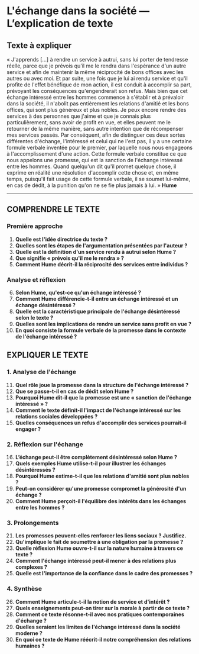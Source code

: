 # L'échange dans la société — L’explication de texte

## Texte à expliquer
« J'apprends […] à rendre un service à autrui, sans lui porter de tendresse réelle, parce que je prévois qu'il me le rendra dans l'espérance d'un autre service et afin de maintenir la même réciprocité de bons offices avec les autres ou avec moi. Et par suite, une fois que je lui ai rendu service et qu'il profite de l'effet bénéfique de mon action, il est conduit à accomplir sa part, prévoyant les conséquences qu'engendrerait son refus. Mais bien que cet échange intéressé entre les hommes commence à s'établir et à prévaloir dans la société, il n'abolit pas entièrement les relations d'amitié et les bons offices, qui sont plus généreux et plus nobles. Je peux encore rendre des services à des personnes que j'aime et que je connais plus particulièrement, sans avoir de profit en vue, et elles peuvent me le retourner de la même manière, sans autre intention que de récompenser mes services passés. Par conséquent, afin de distinguer ces deux sortes différentes d'échange, l'intéressé et celui qui ne l'est pas, il y a une certaine formule verbale inventée pour le premier, par laquelle nous nous engageons à l'accomplissement d'une action. Cette formule verbale constitue ce que nous appelons une promesse, qui est la sanction de l'échange intéressé entre les hommes. Quand quelqu'un dit qu'il promet quelque chose, il exprime en réalité une résolution d'accomplir cette chose et, en même temps, puisqu'il fait usage de cette formule verbale, il se soumet lui-même, en cas de dédit, à la punition qu'on ne se fie plus jamais à lui. »
<b>Hume</b>

---

## COMPRENDRE LE TEXTE

### Première approche

1. **Quelle est l'idée directrice du texte ?**
2. **Quelles sont les étapes de l'argumentation présentées par l'auteur ?**
3. **Quelle est la définition d'un service rendu à autrui selon Hume ?**
4. **Que signifie « prévois qu'il me le rendra » ?**
5. **Comment Hume décrit-il la réciprocité des services entre individus ?**

### Analyse et réflexion

6. **Selon Hume, qu'est-ce qu'un échange intéressé ?**
7. **Comment Hume différencie-t-il entre un échange intéressé et un échange désintéressé ?**
8. **Quelle est la caractéristique principale de l'échange désintéressé selon le texte ?**
9. **Quelles sont les implications de rendre un service sans profit en vue ?**
10. **En quoi consiste la formule verbale de la promesse dans le contexte de l'échange intéressé ?**

## EXPLIQUER LE TEXTE

### 1. Analyse de l'échange

11. **Quel rôle joue la promesse dans la structure de l'échange intéressé ?**
12. **Que se passe-t-il en cas de dédit selon Hume ?**
13. **Pourquoi Hume dit-il que la promesse est une « sanction de l'échange intéressé » ?**
14. **Comment le texte définit-il l'impact de l'échange intéressé sur les relations sociales développées ?**
15. **Quelles conséquences un refus d'accomplir des services pourrait-il engager ?**

### 2. Réflexion sur l'échange 

16. **L’échange peut-il être complètement désintéressé selon Hume ?**
17. **Quels exemples Hume utilise-t-il pour illustrer les échanges désintéressés ?**
18. **Pourquoi Hume estime-t-il que les relations d'amitié sont plus nobles ?**
19. **Peut-on considérer qu'une promesse compromet la générosité d'un échange ?**
20. **Comment Hume perçoit-il l'équilibre des intérêts dans les échanges entre les hommes ?**
  
### 3. Prolongements

21. **Les promesses peuvent-elles renforcer les liens sociaux ? Justifiez.**
22. **Qu'implique le fait de soumettre à une obligation par la promesse ?**
23. **Quelle réflexion Hume ouvre-t-il sur la nature humaine à travers ce texte ?**
24. **Comment l'échange intéressé peut-il mener à des relations plus complexes ?**
25. **Quelle est l'importance de la confiance dans le cadre des promesses ?**

### 4. Synthèse

26. **Comment Hume articule-t-il la notion de service et d'intérêt ?**
27. **Quels enseignements peut-on tirer sur la morale à partir de ce texte ?**
28. **Comment ce texte résonne-t-il avec nos pratiques contemporaines d'échange ?**
29. **Quelles seraient les limites de l'échange intéressé dans la société moderne ?**
30. **En quoi ce texte de Hume réécrit-il notre compréhension des relations humaines ?**